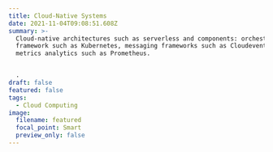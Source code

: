 ```yaml
---
title: Cloud-Native Systems
date: 2021-11-04T09:08:51.608Z
summary: >-
  Cloud-native architectures such as serverless and components: orchestration
  framework such as Kubernetes, messaging frameworks such as Cloudevents and
  metrics analytics such as Prometheus.


  .
draft: false
featured: false
tags:
  - Cloud Computing
image:
  filename: featured
  focal_point: Smart
  preview_only: false
---
```

